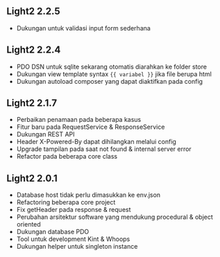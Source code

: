 ## Light2 2.2.5
- Dukungan untuk validasi input form sederhana

## Light2 2.2.4
- PDO DSN untuk sqlite sekarang otomatis diarahkan ke folder store
- Dukungan view template syntax ```{{ variabel }}``` jika file berupa html
- Dukungan autoload composer yang dapat diaktifkan pada config

## Light2 2.1.7
- Perbaikan penamaan pada beberapa kasus
- Fitur baru pada RequestService & ResponseService
- Dukungan REST API
- Header X-Powered-By dapat dihilangkan melalui config
- Upgrade tampilan pada saat not found & internal server error
- Refactor pada beberapa core class

## Light2 2.0.1
- Database host tidak perlu dimasukkan ke env.json
- Refactoring beberapa core project
- Fix getHeader pada response & request
- Perubahan arsitektur software yang mendukung procedural & object oriented
- Dukungan database PDO
- Tool untuk development Kint & Whoops
- Dukungan helper untuk singleton instance

